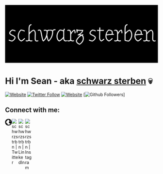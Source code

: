 <div align="center"><img src="img/sterb-AlmendraDx2460.jpg" width="550px">
</div>

# Hi I'm Sean - aka [schwarz sterben][website] 💀

[![Website](https://img.shields.io/website?label=schwarzsterben.ml&style=for-the-badge&url=https%3A%2F%2Fschwarzsterben.ml)](https://schwarzsterben.ml)
[![Twitter Follow](https://img.shields.io/twitter/follow/schwrzstrbn?color=1DA1F2&logo=twitter&style=for-the-badge)](https://twitter.com/intent/follow?original_referer=https%3A%2F%2Fgithub.com%2Fschwrzstrbn&screen_name=schwrzstrbn)
[![Website](https://img.shields.io/website?label=Facebook&style=for-the-badge&url=https%3A%2F%2Ffacebook.com/schwrzstrbn)](https://facebook.com/schwrzstrbn)
[![Github Followers](https://img.shields.io/github/followers/schwrzstrbn?style=for-the-badge)]

## Connect with me:

[<img align="left" alt="schwarzsterben.ml" width="22px" src="https://raw.githubusercontent.com/iconic/open-iconic/master/svg/globe.svg" />][website]
[<img align="left" alt="schwrzstrbn | Twitter" width="22px" src="https://cdn.jsdelivr.net/npm/simple-icons@v3/icons/twitter.svg" />][twitter]
[<img align="left" alt="schwrzstrbn | LinkedIn" width="22px" src="https://cdn.jsdelivr.net/npm/simple-icons@v3/icons/linkedin.svg" />][linkedin]
[<img align="left" alt="schwrzstrbn | Instagram" width="22px" src="https://cdn.jsdelivr.net/npm/simple-icons@v3/icons/instagram.svg" />][instagram]

<br />

<!-- ### Languages and Tools:

[<img align="left" alt="Visual Studio Code" width="26px" src="https://raw.githubusercontent.com/github/explore/80688e429a7d4ef2fca1e82350fe8e3517d3494d/topics/visual-studio-code/visual-studio-code.png" />]
[<img align="left" alt="HTML5" width="26px" src="https://raw.githubusercontent.com/github/explore/80688e429a7d4ef2fca1e82350fe8e3517d3494d/topics/html/html.png" />]
[<img align="left" alt="CSS3" width="26px" src="https://raw.githubusercontent.com/github/explore/80688e429a7d4ef2fca1e82350fe8e3517d3494d/topics/css/css.png" />]
[<img align="left" alt="JavaScript" width="26px" src="https://raw.githubusercontent.com/github/explore/80688e429a7d4ef2fca1e82350fe8e3517d3494d/topics/javascript/javascript.png" />]
[<img align="left" alt="Git" width="26px" src="https://raw.githubusercontent.com/github/explore/80688e429a7d4ef2fca1e82350fe8e3517d3494d/topics/git/git.png" />]
[<img align="left" alt="GitHub" width="26px" src="https://raw.githubusercontent.com/github/explore/78df643247d429f6cc873026c0622819ad797942/topics/github/github.png" />]
[<img align="left" alt="Terminal" width="26px" src="https://raw.githubusercontent.com/github/explore/80688e429a7d4ef2fca1e82350fe8e3517d3494d/topics/terminal/terminal.png" />]

<br /> -->


<!--
**schwarz-sterben/schwarz-sterben** is a ✨ _special_ ✨ repository because its `README.md` (this file) appears on your GitHub profile.

Here are some ideas to get you started:

- 🔭 I’m currently working on ...
- 🌱 I’m currently learning ...
- 👯 I’m looking to collaborate on ...
- 🤔 I’m looking for help with ...
- 💬 Ask me about ...
- 📫 How to reach me: ...
- 😄 Pronouns: ...
- ⚡ Fun fact: ...
-->
[website]: https://www.schwarzsterben.ml
[twitter]: https://twitter.com/schwrzstrbn
[instagram]: https://instagram.com/schwrzstrbn
[linkedin]: https://linkedin.com/in/schwrzstrbn
